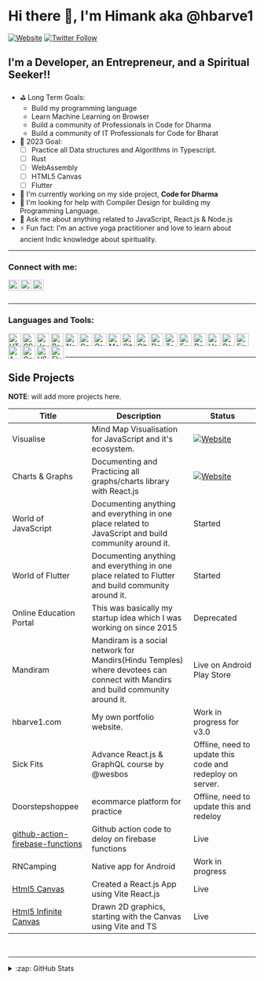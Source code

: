 <!-- @format -->

# Hi there 👋, I'm Himank aka @hbarve1

[![Website](https://img.shields.io/website?label=hbarve1.com&style=for-the-badge&url=https%3A%2F%2Fhbarve1.com)](https://hbarve1.com)
[![Twitter Follow](https://img.shields.io/twitter/follow/hbarve1?color=1DA1F2&logo=twitter&style=for-the-badge)](https://twitter.com/intent/follow?original_referer=https%3A%2F%2Fgithub.com%2Fhbarve1&screen_name=hbarve1)

<!-- **hbarve1/hbarve1** is a ✨ _special_ ✨ repository because its `README.md` (this file) appears on your GitHub profile. -->

<!-- Here are some ideas to get you started: -->

## I'm a Developer, an Entrepreneur, and a Spiritual Seeker!!

- ⛳️ Long Term Goals:
  - Build my programming language
  - Learn Machine Learning on Browser
  - Build a community of Professionals in Code for Dharma
  - Build a community of IT Professionals for Code for Bharat
- 🎯 2023 Goal: 
  - [ ] Practice all Data structures and Algorithms in Typescript.
  - [ ] Rust
  - [ ] WebAssembly
  - [ ] HTML5 Canvas
  - [ ] Flutter
- 🔭 I'm currently working on my side project, **Code for Dharma**
- 🤔 I'm looking for help with Compiler Design for building my Programming Language.
- 💬 Ask me about anything related to JavaScript, React.js & Node.js
- ⚡ Fun fact: I'm an active yoga practitioner and love to learn about ancient Indic knowledge about spirituality.
  <!-- - 😄 Pronouns: ... -->
  <!-- - 👯 I’m looking to collaborate on ... -->

<hr />

### Connect with me:

<!---[<img align="left" alt="codeSTACKr.com" width="22px" src="https://raw.githubusercontent.com/iconic/open-iconic/master/svg/globe.svg" />][website] --->
<img align="left" alt="codeSTACKr | Twitter" width="22px" src="https://cdn-icons-png.flaticon.com/512/3256/3256013.png" />
<img align="left" alt="codeSTACKr | LinkedIn" width="22px" src="https://cdn-icons-png.flaticon.com/512/3536/3536505.png" />
<img align="left" alt="codeSTACKr | Instagram" width="22px" src="https://cdn-icons-png.flaticon.com/512/1409/1409946.png" />

<br />

<br />
<hr />


### Languages and Tools:

<img align="left" alt="HTML5" width="26px" src="https://img.icons8.com/color/512/html-5.png" />
<img align="left" alt="CSS3" width="26px" src="https://img.icons8.com/fluency/512/css3.png" />
<img align="left" alt="JavaScript" width="26px" src="https://img.icons8.com/color/512/javascript.png" />
<!---<img align="left" alt="Docker" width="26px" src="https://img.icons8.com/color/512/docker.png" />--->
<img align="left" alt="React" width="26px" src="https://logos-download.com/wp-content/uploads/2016/09/React_logo_logotype_emblem.png" />
<img align="left" alt="Node.js" width="26px" src="https://img.icons8.com/fluency/512/node-js.png" />
<img align="left" alt="Gatsby" width="26px" src="https://img.icons8.com/fluency/512/gatsbyjs.png" />
<img align="left" alt="GraphQL" width="26px" src="https://img.icons8.com/color/512/graphql.png" />
<img align="left" alt="MongoDB" width="26px" src="https://img.icons8.com/color/512/mongodb.png" />
<img align="left" alt="Git" width="26px" src="https://img.icons8.com/color/512/git.png" />
<img align="left" alt="GitHub" width="26px" src="https://img.icons8.com/fluency/512/github.png" />
<img align="left" alt="Docker" width="26px" src="https://img.icons8.com/color/512/docker.png" />
<img align="left" alt="Tensorflow" width="26px" src="https://img.icons8.com/color/512/tensorflow.png" />
<img align="left" alt="Express" width="26px" src="https://www.mementotech.in/assets/images/icons/express.png" />
<img align="left" alt="Deno" width="26px" src="https://img.icons8.com/color/512/deno.png" />
<img align="left" alt="Hapi" width="26px" src="https://triveacademy.com/static/a51532d05eb8460747b7207862c647ab/2b0be/hapi-logo.png" />
<img align="left" alt="Dart" width="26px" src="https://img.icons8.com/color/512/dart.png" />
<img align="left" alt="Firebase" width="26px" src="https://img.icons8.com/color/512/firebase.png" />
<img align="left" alt="AWS" width="26px" src="https://img.icons8.com/color/512/amazon-web-services.png" />
<img align="left" alt="Google Cloud" width="26px" src="https://avatars.githubusercontent.com/u/2810941?s=200&v=4" />
<img align="left" alt="VSCode" width="26px" src="https://img.icons8.com/fluency/512/visual-studio.png" />
<img align="left" alt="Flutter" width="26px" src="https://img.icons8.com/color/512/flutter.png" />

<br />
<br />

<hr />

## Side Projects

**NOTE**: will add more projects here.

| Title                                                                                           | Description                                                                                                                    | Status                                                    |
| ----------------------------------------------------------------------------------------------- | ------------------------------------------------------------------------------------------------------------------------------ | --------------------------------------------------------- |
| Visualise | Mind Map Visualisation for JavaScript and it's ecosystem. | [![Website](https://img.shields.io/website?label=Visualise&style=for-the-badge&url=https%3A%2F%2Fvisualise.netlify.app)](https://visualise.netlify.app) |
| Charts & Graphs | Documenting and Practicing all graphs/charts library with React.js | [![Website](https://img.shields.io/website?label=Charts%20And%20Graphs&style=for-the-badge&url=https%3A%2F%2Fcharts-and-graphs.vercel.app)](https://charts-and-graphs.vercel.app) |
| World of JavaScript | Documenting anything and everything in one place related to JavaScript and build community around it. | Started |
| World of Flutter | Documenting anything and everything in one place related to Flutter and build community around it. | Started |
| Online Education Portal                                                                         | This was basically my startup idea which I was working on since 2015                                                           | Deprecated                                                |
| Mandiram                                                                                        | Mandiram is a social network for Mandirs(Hindu Temples) where devotees can connect with Mandirs and build community around it. | Live on Android Play Store                                |
| hbarve1.com                                                                                     | My own portfolio website.                                                                                                      | Work in progress for v3.0                                 |
| Sick Fits                                                                                       | Advance React.js & GraphQL course by @wesbos                                                                                   | Offline, need to update this code and redeploy on server. |
| Doorstepshoppee                                                                                 | ecommarce platform for practice                                                                                                | Offline, need to update this and redeloy                  |
| [github-action-firebase-functions](https://github.com/hbarve1/github-action-firebase-functions) | Github action code to deloy on firebase functions                                                                              | Live                                                      |
| RNCamping | Native app for Android | Work in progress
|[Html5 Canvas](https://hbarve1-html5-canvas-1.onrender.com)|Created a React.js App using Vite React.js |Live
|[Html5 Infinite Canvas](https://hbarve1-html5-infinite-canvas.onrender.com)|Drawn 2D graphics, starting with the Canvas using Vite and TS|Live

<br />

<hr />


  
<details>
  <summary>:zap: GitHub Stats</summary>

  <img align="left" alt="codeSTACKr's GitHub Stats" src="https://github-readme-stats.vercel.app/api?username=hbarve1&show_icons=true&hide_border=false&title_color=ff652f&icon_color=FFE400&bg_color=09131B&text_color=ffffff&border_color=0c1a25" />

</details>

<!--<details>
  <summary>⚡ Recent GitHub Activity</summary>
  
<!--START_SECTION:activity-->
<!--END_SECTION:activity-->

</details>



<!--<details>
  <summary>⚡ GitHub Stats</summary>

  <img align="left" alt="hbarve1's GitHub Stats" src="https://github-readme-stats.codestackr.vercel.app/api?username=hbarve1&show_icons=true&hide_border=true" />

</details>

[website]: https://www.hbarve1.com
[twitter]: https://www.twitter.com/hbarve1
[instagram]: https://www.instagram.com/hbarve1
[linkedin]: https://www.linkedin.com/in/hbarve1

<!-- Reference

https://github.com/codeSTACKr/codeSTACKr
https://github.com/shorwood/shorwood/blob/main/README.md

 -->
